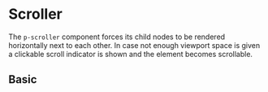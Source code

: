 # Scroller

The `p-scroller` component forces its child nodes to be rendered horizontally next to each other. In case not enough
viewport space is given a clickable scroll indicator is shown and the element becomes scrollable.

<TableOfContents></TableOfContents>

## Basic

<Playground :markup="basicMarkup" :config="config"></Playground>

<script lang="ts">
import Vue from 'vue';
import Component from 'vue-class-component';
  
@Component
export default class Code extends Vue {
  config = { themeable: true };
  
  basicMarkup = `<p-scroller>
  <span>Some element 1</span>
  <span>Some element 2</span>
  <span>Some element 3</span>
  <span>Some element 4</span>
  <span>Some element 5</span>
  <span>Some element 6</span>
  <span>Some element 7</span>
  <span>Some element 8</span>
  <span>Some element 9</span>
  <span>Some element 10</span>
</p-scroller>`;
}
</script>

<style lang="scss">
  p-scroller > * {
    border: 1px solid deeppink;
    padding: 2.5rem;

    &:not(:last-child) {
      margin-right: 1rem;
    }
  }
</style>
